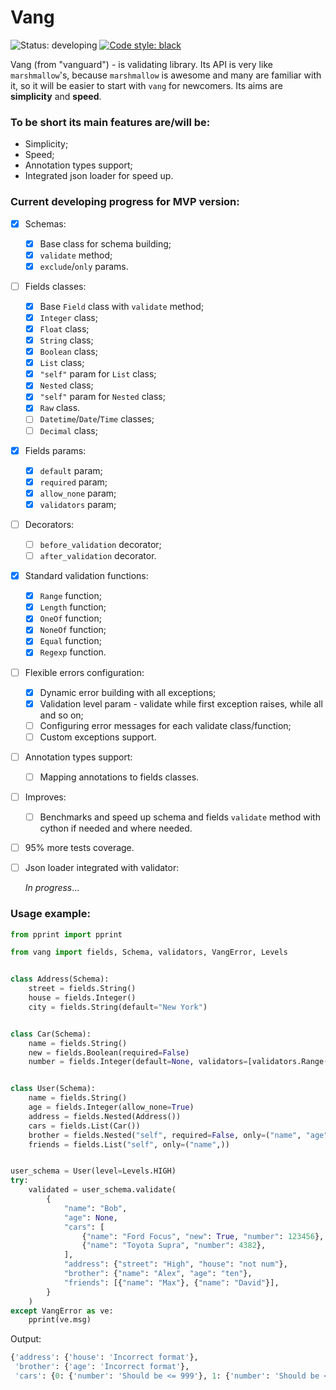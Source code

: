 # Vang

![Status: developing](https://img.shields.io/badge/status-developing-red.svg) 
[![Code style: black](https://img.shields.io/badge/code%20style-black-000000.svg)](https://github.com/ambv/black)

Vang (from "vanguard") - is validating library. 
Its API is very like ```marshmallow```'s, 
because ```marshmallow``` is awesome and many are familiar with it, 
so it will be easier to start with ```vang``` for newcomers. 
Its aims are __simplicity__ and __speed__.

### To be short its main features are/will be:
- Simplicity;
- Speed;
- Annotation types support;
- Integrated json loader for speed up.

### Current developing progress for MVP version:
- [x] Schemas:
  - [x] Base class for schema building;
  - [x] ```validate``` method;
  - [x] ```exclude```/```only``` params.
- [ ] Fields classes:
  - [x] Base ```Field``` class with ```validate``` method;
  - [x] ```Integer``` class;
  - [x] ```Float``` class;
  - [x] ```String``` class;
  - [x] ```Boolean``` class;
  - [x] ```List``` class;
  - [x] ```"self"``` param for ```List``` class;
  - [x] ```Nested``` class;
  - [x] ```"self"``` param for ```Nested``` class;
  - [x] ```Raw``` class.
  - [ ] ```Datetime```/```Date```/```Time``` classes;
  - [ ] ```Decimal``` class;
- [x] Fields params:
  - [x] ```default``` param;
  - [x] ```required``` param;
  - [x] ```allow_none``` param;
  - [x] ```validators``` param;
- [ ] Decorators:
  - [ ] ```before_validation``` decorator;
  - [ ] ```after_validation``` decorator.
- [x] Standard validation functions:
  - [x] ```Range``` function;
  - [x] ```Length``` function;
  - [x] ```OneOf``` function;
  - [x] ```NoneOf``` function;
  - [x] ```Equal``` function;
  - [x] ```Regexp``` function.
- [ ] Flexible errors configuration:
  - [x] Dynamic error building with all exceptions;
  - [x] Validation level param - validate while first exception raises, while all and so on; 
  - [ ] Configuring error messages for each validate class/function;
  - [ ] Custom exceptions support.
- [ ] Annotation types support:
  - [ ] Mapping annotations to fields classes.
- [ ] Improves:
  - [ ] Benchmarks and speed up schema and fields ```validate``` 
method with cython if needed and where needed.
- [ ] 95% more tests coverage.
- [ ] Json loader integrated with validator:
  
  _In progress_...

### Usage example:
```python
from pprint import pprint

from vang import fields, Schema, validators, VangError, Levels


class Address(Schema):
    street = fields.String()
    house = fields.Integer()
    city = fields.String(default="New York")


class Car(Schema):
    name = fields.String()
    new = fields.Boolean(required=False)
    number = fields.Integer(default=None, validators=[validators.Range(1, 999)])


class User(Schema):
    name = fields.String()
    age = fields.Integer(allow_none=True)
    address = fields.Nested(Address())
    cars = fields.List(Car())
    brother = fields.Nested("self", required=False, only=("name", "age"))
    friends = fields.List("self", only=("name",))


user_schema = User(level=Levels.HIGH)
try:
    validated = user_schema.validate(
        {
            "name": "Bob",
            "age": None,
            "cars": [
                {"name": "Ford Focus", "new": True, "number": 123456},
                {"name": "Toyota Supra", "number": 4382},
            ],
            "address": {"street": "High", "house": "not num"},
            "brother": {"name": "Alex", "age": "ten"},
            "friends": [{"name": "Max"}, {"name": "David"}],
        }
    )
except VangError as ve:
    pprint(ve.msg)
```
Output:
```python
{'address': {'house': 'Incorrect format'},
 'brother': {'age': 'Incorrect format'},
 'cars': {0: {'number': 'Should be <= 999'}, 1: {'number': 'Should be <= 999'}}}
```

